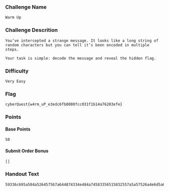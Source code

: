 ### Challenge Name
```
Warm Up
```

### Challenge Descrition
```
You’ve intercepted a strange message. It looks like a long string of random characters but you can tell it’s been encoded in multiple steps.

Your task is simple: decode the message and reveal the hidden flag.
```

### Difficulty
```
Very Easy
```

### Flag
```
cyberQuest{w4rm_uP_e3edc6fb8000fcc031f1b14a76203efe}
```

### Points
#### Base Points
```
50
```

#### Submit Order Bonus
```
[]
```

### Handout Text
```
59336c695a584a526457567a644874334e484a74583356515832557a5a57526a4e6d5a694f4441774d475a6a597a417a4d575978596a4530595463324d6a417a5a575a6c66513d3d
```
